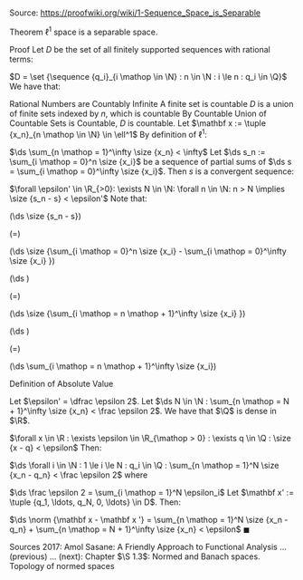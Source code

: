# 

Source: https://proofwiki.org/wiki/1-Sequence_Space_is_Separable

Theorem
$\ell^1$ space is a separable space.


Proof
Let $D$ be the set of all finitely supported sequences with rational terms:

$D = \set {\sequence {q_i}_{i \mathop \in \N} : n \in \N : i \le n : q_i \in \Q}$
We have that:

Rational Numbers are Countably Infinite
A finite set is countable
$D$ is a union of finite sets indexed by $n$, which is countable
By Countable Union of Countable Sets is Countable, $D$ is countable.
Let $\mathbf x := \tuple {x_n}_{n \mathop \in \N} \in \ell^1$
By definition of $\ell^1$:

$\ds \sum_{n \mathop = 1}^\infty \size {x_n} < \infty$
Let $\ds s_n := \sum_{i \mathop = 0}^n \size {x_i}$ be a sequence of partial sums of $\ds s = \sum_{i \mathop = 0}^\infty \size {x_i}$.
Then $s$ is a convergent sequence:

$\forall \epsilon' \in \R_{>0}: \exists N \in \N: \forall n \in \N: n > N \implies \size {s_n - s} < \epsilon'$
Note that:














\(\ds \size {s_n - s}\)

\(=\)







\(\ds \size {\sum_{i \mathop = 0}^n \size {x_i} - \sum_{i \mathop = 0}^\infty \size {x_i} }\)




















\(\ds \)

\(=\)







\(\ds \size {\sum_{i \mathop = n \mathop + 1}^\infty \size {x_i} }\)




















\(\ds \)

\(=\)







\(\ds \sum_{i \mathop = n \mathop + 1}^\infty \size {x_i}\)





Definition of Absolute Value



Let $\epsilon' = \dfrac \epsilon 2$.
Let $\ds N \in \N : \sum_{n \mathop = N + 1}^\infty \size {x_n} < \frac \epsilon 2$.
We have that $\Q$ is dense in $\R$.

$\forall x \in \R : \exists \epsilon \in \R_{\mathop > 0} : \exists q \in \Q : \size {x - q} < \epsilon$
Then:

$\ds \forall i \in \N : 1 \le i \le N : q_i \in \Q : \sum_{n \mathop = 1}^N \size {x_n - q_n} < \frac \epsilon 2$
where

$\ds \frac \epsilon 2 = \sum_{i \mathop = 1}^N \epsilon_i$
Let $\mathbf x' := \tuple {q_1, \ldots, q_N, 0, \ldots} \in D$.
Then:

$\ds \norm {\mathbf x - \mathbf x '} = \sum_{n \mathop = 1}^N \size {x_n - q_n} + \sum_{n \mathop = N + 1}^\infty \size {x_n} < \epsilon$
$\blacksquare$


Sources
2017: Amol Sasane: A Friendly Approach to Functional Analysis ... (previous) ... (next): Chapter $\S 1.3$: Normed and Banach spaces. Topology of normed spaces




